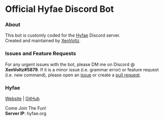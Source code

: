 # Official Hyfae Discord Bot
### About
This bot is customly coded for the [Hyfae](http://hyfae.org/) Discord server.<br>
Created and maintained by [XenVoltz](https://github.com/XenVoltz).

### Issues and Feature Requests
For any urgent issues with the bot, please DM me on Discord @ **XenVoltz#5879**. If it is a minor issue (i.e. grammar error) or feature request (i.e. new command), please open an [issue](https://github.com/XenVoltz/HyfaeBot/issues/new) or create a [pull request](https://github.com/XenVoltz/HyfaeBot/compare).

### Hyfae
[Website](https://totalfreedom.me/) | [GitHub](http://github.com/hyfae)
<!-- | [Forum](https://forum.totalfreedom.me/)  | [YouTube](https://www.youtube.com/channel/UCmfrM8awKM0SEl2v5XlTBhA) -->

Come Join The Fun! <br>
**Server IP**: hyfae.org